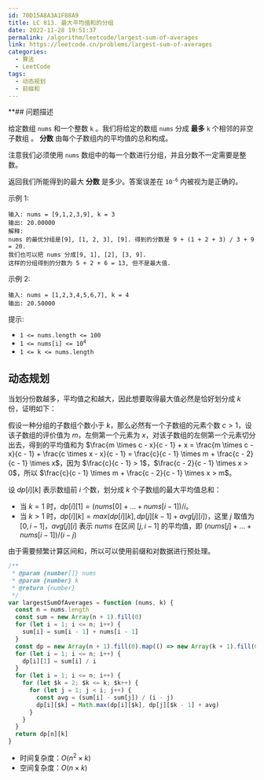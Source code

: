 ```yaml
---
id: 70D15A8A3A1F88A9
title: LC 813. 最大平均值和的分组
date: 2022-11-28 19:51:37
permalink: /algorithm/leetcode/largest-sum-of-averages
link: https://leetcode.cn/problems/largest-sum-of-averages
categories:
  - 算法
  - LeetCode
tags:
  - 动态规划
  - 前缀和
---
```


<Level :type='2'/>

\*\*## 问题描述

给定数组 `nums` 和一个整数 `k` 。我们将给定的数组 `nums` 分成 **最多** `k` 个相邻的非空子数组 。 **分数** 由每个子数组内的平均值的总和构成。

注意我们必须使用 `nums` 数组中的每一个数进行分组，并且分数不一定需要是整数。

返回我们所能得到的最大 **分数** 是多少。答案误差在 <code>10<sup>-6</sup></code> 内被视为是正确的。

示例 1:

```text
输入: nums = [9,1,2,3,9], k = 3
输出: 20.00000
解释:
nums 的最优分组是[9], [1, 2, 3], [9]. 得到的分数是 9 + (1 + 2 + 3) / 3 + 9 = 20.
我们也可以把 nums 分成[9, 1], [2], [3, 9].
这样的分组得到的分数为 5 + 2 + 6 = 13, 但不是最大值.
```

示例 2:

```text
输入: nums = [1,2,3,4,5,6,7], k = 4
输出: 20.50000

```

提示:

- `1 <= nums.length <= 100`
- <code>1 <= nums[i] <= 10<sup>4</sup></code>
- `1 <= k <= nums.length`

## 动态规划

当划分份数越多，平均值之和越大，因此想要取得最大值必然是恰好划分成 $k$ 份，证明如下：

假设一种分组的子数组个数小于 $k$，那么必然有一个子数组的元素个数 $c > 1$，设该子数组的评价值为 $m$，左侧第一个元素为
$x$，对该子数组的左侧第一个元素切分出去，得到的平均值和为 $\frac{m \times c - x}{c - 1} + x = \frac{m \times c - x}{c - 1} + \frac{c \times x - 
x}{c - 1} = \frac{c}{c - 1} \times m + \frac{c - 2}{c - 1} \times x$，因为 $\frac{c}{c - 1} > 1$，$\frac{c - 2}{c - 
1} \times x > 0$，所以 $\frac{c}{c - 1} \times m + \frac{c - 2}{c - 1} \times x > m$。

设 $dp[i][k]$ 表示数组前 $i$ 个数，划分成 $k$ 个子数组的最大平均值总和：

- 当 $k = 1$ 时，$dp[i][1] = (nums[0] + \dots + nums[i - 1]) / i$。
- 当 $k > 1$ 时，$dp[i][k] = max(dp[i][k], dp[j][k-1] + avg[j][i])$，这里 $j$ 取值为 $[0, i - 1]$，$avg[j][i]$ 表示 $nums$ 在区间 $[j,
i - 1]$ 的平均值，即 $(nums[j] + \dots + nums[i - 1]) / (i - j)$

由于需要频繁计算区间和，所以可以使用前缀和对数据进行预处理。

```javascript
/**
 * @param {number[]} nums
 * @param {number} k
 * @return {number}
 */
var largestSumOfAverages = function (nums, k) {
  const n = nums.length
  const sum = new Array(n + 1).fill(0)
  for (let i = 1; i <= n; i++) {
    sum[i] = sum[i - 1] + nums[i - 1]
  }
  const dp = new Array(n + 1).fill(0).map(() => new Array(k + 1).fill(0))
  for (let i = 1; i <= n; i++) {
    dp[i][1] = sum[i] / i
  }
  for (let i = 1; i <= n; i++) {
    for (let $k = 2; $k <= k; $k++) {
      for (let j = 1; j < i; j++) {
        const avg = (sum[i] - sum[j]) / (i - j)
        dp[i][$k] = Math.max(dp[i][$k], dp[j][$k - 1] + avg)
      }
    }
  }
  return dp[n][k]
}
```

- 时间复杂度：$O(n^2 \times k)$
- 空间复杂度：$O(n \times k)$
